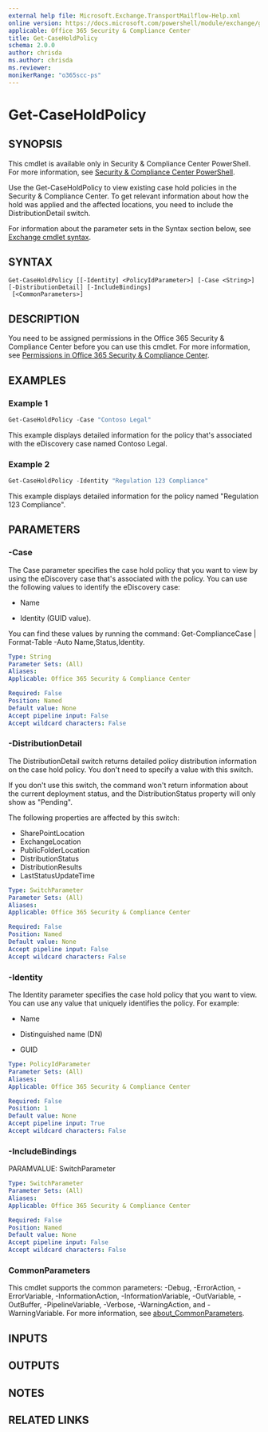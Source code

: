 ```yaml
---
external help file: Microsoft.Exchange.TransportMailflow-Help.xml
online version: https://docs.microsoft.com/powershell/module/exchange/get-caseholdpolicy
applicable: Office 365 Security & Compliance Center
title: Get-CaseHoldPolicy
schema: 2.0.0
author: chrisda
ms.author: chrisda
ms.reviewer:
monikerRange: "o365scc-ps"
---
```


# Get-CaseHoldPolicy

## SYNOPSIS
This cmdlet is available only in Security & Compliance Center PowerShell. For more information, see [Security & Compliance Center PowerShell](https://docs.microsoft.com/powershell/exchange/scc-powershell).

Use the Get-CaseHoldPolicy to view existing case hold policies in the Security & Compliance Center. To get relevant information about how the hold was applied and the affected locations, you need to include the DistributionDetail switch.

For information about the parameter sets in the Syntax section below, see [Exchange cmdlet syntax](https://docs.microsoft.com/powershell/exchange/exchange-cmdlet-syntax).

## SYNTAX

```
Get-CaseHoldPolicy [[-Identity] <PolicyIdParameter>] [-Case <String>] [-DistributionDetail] [-IncludeBindings]
 [<CommonParameters>]
```

## DESCRIPTION
You need to be assigned permissions in the Office 365 Security & Compliance Center before you can use this cmdlet. For more information, see [Permissions in Office 365 Security & Compliance Center](https://go.microsoft.com/fwlink/p/?LinkId=511920).

## EXAMPLES

### Example 1
```powershell
Get-CaseHoldPolicy -Case "Contoso Legal"
```

This example displays detailed information for the policy that's associated with the eDiscovery case named Contoso Legal.

### Example 2
```powershell
Get-CaseHoldPolicy -Identity "Regulation 123 Compliance"
```

This example displays detailed information for the policy named "Regulation 123 Compliance".

## PARAMETERS

### -Case
The Case parameter specifies the case hold policy that you want to view by using the eDiscovery case that's associated with the policy. You can use the following values to identify the eDiscovery case:

- Name

- Identity (GUID value).

You can find these values by running the command: Get-ComplianceCase | Format-Table -Auto Name,Status,Identity.

```yaml
Type: String
Parameter Sets: (All)
Aliases:
Applicable: Office 365 Security & Compliance Center

Required: False
Position: Named
Default value: None
Accept pipeline input: False
Accept wildcard characters: False
```

### -DistributionDetail
The DistributionDetail switch returns detailed policy distribution information on the case hold policy. You don't need to specify a value with this switch.

If you don't use this switch, the command won't return information about the current deployment status, and the DistributionStatus property will only show as "Pending".

The following properties are affected by this switch:

- SharePointLocation
- ExchangeLocation
- PublicFolderLocation
- DistributionStatus
- DistributionResults
- LastStatusUpdateTime

```yaml
Type: SwitchParameter
Parameter Sets: (All)
Aliases:
Applicable: Office 365 Security & Compliance Center

Required: False
Position: Named
Default value: None
Accept pipeline input: False
Accept wildcard characters: False
```

### -Identity
The Identity parameter specifies the case hold policy that you want to view. You can use any value that uniquely identifies the policy. For example:

- Name

- Distinguished name (DN)

- GUID

```yaml
Type: PolicyIdParameter
Parameter Sets: (All)
Aliases:
Applicable: Office 365 Security & Compliance Center

Required: False
Position: 1
Default value: None
Accept pipeline input: True
Accept wildcard characters: False
```

### -IncludeBindings
PARAMVALUE: SwitchParameter

```yaml
Type: SwitchParameter
Parameter Sets: (All)
Aliases:
Applicable: Office 365 Security & Compliance Center

Required: False
Position: Named
Default value: None
Accept pipeline input: False
Accept wildcard characters: False
```

### CommonParameters
This cmdlet supports the common parameters: -Debug, -ErrorAction, -ErrorVariable, -InformationAction, -InformationVariable, -OutVariable, -OutBuffer, -PipelineVariable, -Verbose, -WarningAction, and -WarningVariable. For more information, see [about_CommonParameters](https://go.microsoft.com/fwlink/p/?LinkID=113216).

## INPUTS

###  

## OUTPUTS

###  

## NOTES

## RELATED LINKS
